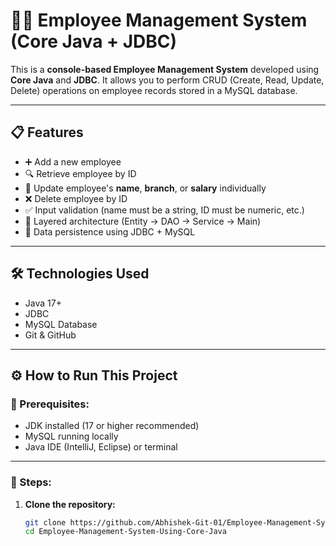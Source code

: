 # 🧑‍💼 Employee Management System (Core Java + JDBC)

This is a **console-based Employee Management System** developed using **Core Java** and **JDBC**. It allows you to perform CRUD (Create, Read, Update, Delete) operations on employee records stored in a MySQL database.

---

## 📋 Features

- ➕ Add a new employee
- 🔍 Retrieve employee by ID
- 📝 Update employee's **name**, **branch**, or **salary** individually
- ❌ Delete employee by ID
- ✅ Input validation (name must be a string, ID must be numeric, etc.)
- 🧩 Layered architecture (Entity → DAO → Service → Main)
- 💾 Data persistence using JDBC + MySQL

---

## 🛠 Technologies Used

- Java 17+
- JDBC
- MySQL Database
- Git & GitHub

---

## ⚙️ How to Run This Project

### 🧰 Prerequisites:
- JDK installed (17 or higher recommended)
- MySQL running locally
- Java IDE (IntelliJ, Eclipse) or terminal

---

### 🏁 Steps:

1. **Clone the repository:**
   ```bash
   git clone https://github.com/Abhishek-Git-01/Employee-Management-System-Using-Core-Java.git
   cd Employee-Management-System-Using-Core-Java
